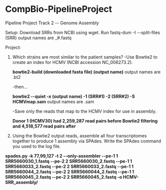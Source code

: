 # CompBio-PipelineProject 
Pipeline Project Track 2 -- Genome Assembly 

Setup: 
Download SRRs from NCBI using wget. 
Run fastq-dum -I --split-files (SRR) 
   output names are _#.fastq 

Project: 
1. Which strains are most similar to the patient samples? 
   -Use Bowtie2 to create an index for HCMV (NCBI accession NC_006273.2). 
   
   **bowtie2-build (downloaded fasta file) (output name)** 
      output names are .bt2
   
   -then... 
   
   **bowtie2 --quiet -x (output name) -1 (SRR#1) -2 (SRR#2) -S HCMVmap.sam**
      output names are .sam
      
   -Save only the reads that map to the HCMV index for use in assembly. 
   
   
   
   **Donor 1 (HCMV30) had 2,259,287 read pairs before Bowtie2 filtering and 4,518,577 read pairs after**
   
2. Using the Bowtie2 output reads, assemble all four transcriptomes together to produce 1 assembly via SPAdes.
Write the SPAdes command you used to the log file.

**spades.py -k 77,99,127 -t 2 --only-assembler --pe-1 1 SRR5660030_1.fastq --pe-2 2 SRR5660030_2.fastq --pe-1 1 SRR5660033_2.fastq --pe-2 2 SRR5660033_2.fastq --pe-1 1 SRR5660044_2.fastq --pe-2 2 SRR5660044_2.fastq --pe-1 1 SRR5660045_2.fastq --pe-2 2 SRR5660045_2.fastq -o HCMV-SRR_assembly/**

